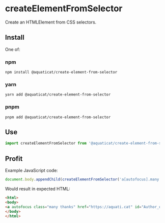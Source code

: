 # createElementFromSelector

Create an HTMLElement from CSS selectors.

## Install

One of:

### npm

```shell
npm install @aquaticat/create-element-from-selector
```

### yarn

```shell
yarn add @aquaticat/create-element-from-selector
```

### pnpm

```shell
pnpm add @aquaticat/create-element-from-selector
```

## Use

```js
import createElementFromSelector from '@aquaticat/create-element-from-selector';
```

## Profit

Example JavaScript code:

```js
document.body.appendChild(createElementFromSelector('a[autofocus].many.thanks[href="https://aquati.cat"]#Author_of_createElementFromSelector'));
```

Would result in expected HTML:

```html
<html>
<body>
<a autofocus class="many thanks" href="https://aquati.cat" id="Author_of_createElementFromSelector"></a>
</body>
</html>
```
